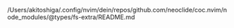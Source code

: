 /Users/akitoshiga/.config/nvim/dein/repos/github.com/neoclide/coc.nvim/node_modules/@types/fs-extra/README.md